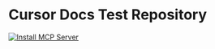 # Cursor Docs Test Repository

[![Install MCP Server](https://cursor.com/deeplink/mcp-install-light.png)](cursor://anysphere.cursor-deeplink/mcp/install?name=postgres&config=eyJjb21tYW5kIjoibnB4IiwiYXJncyI6WyIteSIsIkBtb2RlbGNvbnRleHRwcm90b2NvbC9zZXJ2ZXItcG9zdGdyZXMiLCJwb3N0Z3Jlc3FsOi8vbG9jYWxob3N0L215ZGIiXX0=)
